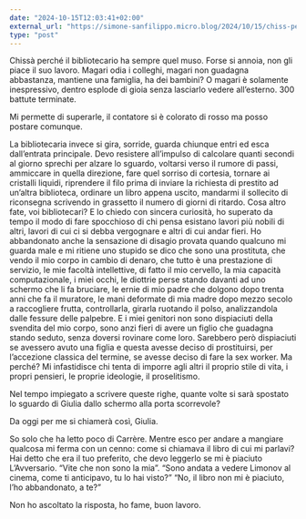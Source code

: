 ```yaml
---
date: "2024-10-15T12:03:41+02:00"
external_url: "https://simone-sanfilippo.micro.blog/2024/10/15/chiss-perch-il.html"
type: "post"
---
```

<p>Chissà perché il bibliotecario ha sempre quel muso. Forse si annoia, non gli piace il suo lavoro. Magari odia i colleghi, magari non guadagna abbastanza, mantiene una famiglia, ha dei bambini? O magari è solamente inespressivo, dentro esplode di gioia senza lasciarlo vedere all&rsquo;esterno. 300 battute terminate.</p>
<p>Mi permette di superarle, il contatore si è colorato di rosso ma posso postare comunque.</p>
<p>La bibliotecaria invece si gira, sorride, guarda chiunque entri ed esca dall&rsquo;entrata principale. Devo resistere all&rsquo;impulso di calcolare quanti secondi al giorno sprechi per alzare lo sguardo, voltarsi verso il rumore di passi, ammiccare in quella direzione, fare quel sorriso di cortesia, tornare ai cristalli liquidi, riprendere il filo prima di inviare la richiesta di prestito ad un&rsquo;altra biblioteca, ordinare un libro appena uscito, mandarmi il sollecito di riconsegna scrivendo in grassetto il numero di giorni di ritardo.
Cosa altro fate, voi bibliotecari? E lo chiedo con sincera curiosità, ho superato da tempo il modo di fare spocchioso di chi pensa esistano lavori più nobili di altri, lavori di cui ci si debba vergognare e altri di cui andar fieri. Ho abbandonato anche la sensazione di disagio provata quando qualcuno mi guarda male e mi ritiene uno stupido se dico che sono una prostituta, che vendo il mio corpo in cambio di denaro, che tutto è una prestazione di servizio, le mie facoltà intellettive, di fatto il mio cervello, la mia capacità computazionale, i miei occhi, le diottrie perse stando davanti ad uno schermo che li fa bruciare, le ernie di mio padre che dolgono dopo trenta anni che fa il muratore, le mani deformate di mia madre dopo mezzo secolo a raccogliere frutta, controllarla, girarla ruotando il polso, analizzandola dalle fessure delle palpebre. E i miei genitori non sono dispiaciuti della svendita del mio corpo, sono anzi fieri di avere un figlio che guadagna stando seduto, senza doversi rovinare come loro. Sarebbero però dispiaciuti se avessero avuto una figlia e questa avesse deciso di prostituirsi, per l&rsquo;accezione classica del termine, se avesse deciso di fare la sex worker. Ma perché? Mi infastidisce chi tenta di imporre agli altri il proprio stile di vita, i propri pensieri, le proprie ideologie, il proselitismo.</p>
<p>Nel tempo impiegato a scrivere queste righe, quante volte si sarà spostato lo sguardo di Giulia dallo schermo alla porta scorrevole?</p>
<p>Da oggi per me si chiamerà così, Giulia.</p>
<p>So solo che ha letto poco di Carrère. Mentre esco per andare a mangiare qualcosa mi ferma con un cenno: come si chiamava il libro di cui mi parlavi? Hai detto che era il tuo preferito, che devo leggerlo se mi è piaciuto L&rsquo;Avversario.
&ldquo;Vite che non sono la mia&rdquo;.
&ldquo;Sono andata a vedere Limonov al cinema, come ti anticipavo, tu lo hai visto?&rdquo;
&ldquo;No, il libro non mi è piaciuto, l&rsquo;ho abbandonato, a te?&rdquo;</p>
<p>Non ho ascoltato la risposta, ho fame, buon lavoro.</p>

